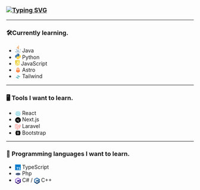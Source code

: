### [![Typing SVG](https://readme-typing-svg.demolab.com?font=Minecraft&duration=3500&pause=1000&color=FFFFFF&width=435&lines=%C2%A1Welcome!+%F0%9F%91%8B;My+name+is+Diego)](https://git.io/typing-svg)

---

### 🛠️Currently learning.
  <ul>
    <li><img width=15 src='imgs/java-logo.svg'> Java</li>
    <li><img width=15 src='imgs/python-logo.svg'> Python</li>
    <li><img width=12 src='imgs/javascript-logo.svg'> JavaScript</li>
    <li><img align="center" width=15 src='imgs/astro-logo.svg'> Astro</li>
    <li><img align="center" width=15 src='imgs/tailwind-logo.svg'> Tailwind</li>
  </ul>
  
---

### 🖥️ Tools I want to learn.

  <ul>
    <li><img align="center" width=15 src='imgs/react-logo.svg'> React</li>
    <li><img align="center" width=15 src='imgs/nextjs-logo.svg'> Next.js</li>
    <li><img align="center" width=15 src='imgs/laravel-logo.svg'> Laravel</li>
    <li><img align="center" width=15 src='imgs/bootstrap-logo.svg'> Bootstrap</li>
  </ul>

---
    
  ### 👾 Programming languages I want to learn.
  <ul>
    <li><img align="center" width=15 src='imgs/typescript-logo.svg'> TypeScript</li>
    <li><img align="center" width=15 src='imgs/php-logo.svg'> Php</li>
    <li><img align="center" width=15 src='imgs/c-sharp-logo.svg'> C# / <img align="center" width=15 src='imgs/c-plus-logo.svg'> C++</li>
  </ul>
